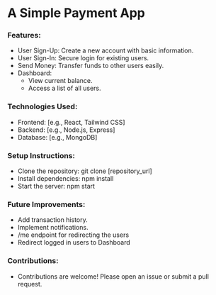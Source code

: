 
# A Simple Payment App
### Features:

- User Sign-Up: Create a new account with basic information.
- User Sign-In: Secure login for existing users.
- Send Money: Transfer funds to other users easily.
- Dashboard:
    - View current balance.
    - Access a list of all users.
### Technologies Used:

- Frontend: [e.g., React, Tailwind CSS]
- Backend: [e.g., Node.js, Express]
- Database: [e.g., MongoDB]
### Setup Instructions:

- Clone the repository: git clone [repository_url]
- Install dependencies: npm install
- Start the server: npm start
### Future Improvements:

- Add transaction history.
- Implement notifications.
- /me endpoint for redirecting the users
- Redirect logged in users to Dashboard 

### Contributions:

- Contributions are welcome! Please open an issue or submit a pull request. 

 